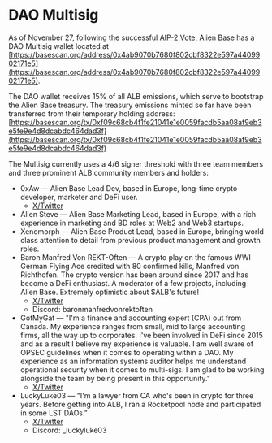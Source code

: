 # DAO Multisig

As of November 27, following the successful [AIP-2 Vote](https://snapshot.org/#/alienbase-dex.eth/proposal/0xea788bd0daf9fb61acb0199874abc56f9c871cc2e117c3c1c11a45ba1ced7f52), Alien Base has a DAO Multisig wallet located at [https://basescan.org/address/0x4ab9070b7680f802cbf8322e597a4409902171e5](https://basescan.org/address/0x4ab9070b7680f802cbf8322e597a4409902171e5).

The DAO wallet receives 15% of all ALB emissions, which serve to bootstrap the Alien Base treasury. The treasury emissions minted so far have been transferred from their temporary holding address: [https://basescan.org/tx/0xf09c68cb4f1fe21041e1e0059facdb5aa08af9eb3e5fe9e4d8dcabdc464dad3f](https://basescan.org/tx/0xf09c68cb4f1fe21041e1e0059facdb5aa08af9eb3e5fe9e4d8dcabdc464dad3f)

The Multisig currently uses a 4/6 signer threshold with three team members and three prominent ALB community members and holders:

* 0xAw — Alien Base Lead Dev, based in Europe, long-time crypto developer, marketer and DeFi user.
  * [X/Twitter](https://twitter.com/0xAnimeWaifu)
* Alien Steve — Alien Base Marketing Lead, based in Europe, with a rich experience in marketing and BD roles at Web2 and Web3 startups.
* Xenomorph — Alien Base Product Lead, based in Europe, bringing world class attention to detail from previous product management and growth roles.
* Baron Manfred Von REKT-Often — A crypto play on the famous WWI German Flying Ace credited with 80 confirmed kills, Manfred von Richthofen. The crypto version has been around since 2017 and has become a DeFi enthusiast. A moderator of a few projects, including Alien Base. Extremely optimistic about $ALB's future!
  * [X/Twitter](https://twitter.com/redbaroncrypto)
  * Discord: baronmanfredvonrektoften
* GotMyGat — "I'm a finance and accounting expert (CPA) out from Canada. My experience ranges from small, mid to large accounting firms, all the way up to corporates. I've been involved in DeFi since 2015 and as a result I believe my experience is valuable. I am well aware of OPSEC guidelines when it comes to operating within a DAO. My experience as an information systems auditor helps me understand operational security when it comes to multi-sigs. I am glad to be working alongside the team by being present in this opportunity."
  * [X/Twitter](https://twitter.com/gotmygat)
* LuckyLuke03 — "I'm a lawyer from CA who's been in crypto for three years. Before getting into ALB, I ran a Rocketpool node and participated in some LST DAOs."
  * [X/Twitter](https://twitter.com/bandoonparade)
  * Discord: \_luckyluke03

